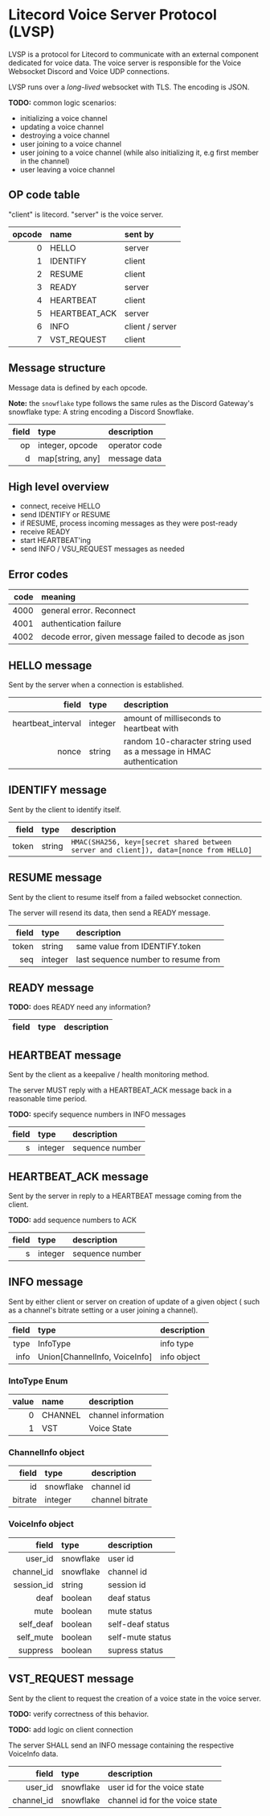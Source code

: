 # Litecord Voice Server Protocol (LVSP)

LVSP is a protocol for Litecord to communicate with an external component
dedicated for voice data. The voice server is responsible for the
Voice Websocket Discord and Voice UDP connections.

LVSP runs over a *long-lived* websocket with TLS. The encoding is JSON.

**TODO:** common logic scenarios:
 - initializing a voice channel
 - updating a voice channel
 - destroying a voice channel
 - user joining to a voice channel
 - user joining to a voice channel (while also initializing it, e.g
    first member in the channel)
 - user leaving a voice channel

## OP code table

"client" is litecord. "server" is the voice server.

| opcode | name | sent by |
| --: | :-- | :-- |
| 0 | HELLO | server |
| 1 | IDENTIFY | client |
| 2 | RESUME | client |
| 3 | READY | server |
| 4 | HEARTBEAT | client |
| 5 | HEARTBEAT\_ACK | server |
| 6 | INFO | client / server |
| 7 | VST\_REQUEST | client |

## Message structure

Message data is defined by each opcode.

**Note:** the `snowflake` type follows the same rules as the Discord Gateway's
snowflake type: A string encoding a Discord Snowflake.

| field | type | description |
| --: | :-- | :-- |
| op | integer, opcode | operator code | 
| d | map[string, any] | message data |

## High level overview

 - connect, receive HELLO
 - send IDENTIFY or RESUME
 - if RESUME, process incoming messages as they were post-ready
 - receive READY
 - start HEARTBEAT'ing
 - send INFO / VSU\_REQUEST messages as needed

## Error codes

| code | meaning | 
| --: | :-- |
| 4000 | general error. Reconnect |
| 4001 | authentication failure |
| 4002 | decode error, given message failed to decode as json |

## HELLO message

Sent by the server when a connection is established.

| field | type | description |
| --: | :-- | :-- |
| heartbeat\_interval | integer | amount of milliseconds to heartbeat with |
| nonce | string | random 10-character string used as a message in HMAC authentication |

## IDENTIFY message

Sent by the client to identify itself.

| field | type | description |
| --: | :-- | :-- |
| token | string | `HMAC(SHA256, key=[secret shared between server and client]), data=[nonce from HELLO]` |

## RESUME message

Sent by the client to resume itself from a failed websocket connection.

The server will resend its data, then send a READY message.

| field | type | description |
| --: | :-- | :-- |
| token | string | same value from IDENTIFY.token |
| seq | integer | last sequence number to resume from |

## READY message

**TODO:** does READY need any information?

| field | type | description |
| --: | :-- | :-- |

## HEARTBEAT message

Sent by the client as a keepalive / health monitoring method.

The server MUST reply with a HEARTBEAT\_ACK message back in a reasonable
time period.

**TODO:** specify sequence numbers in INFO messages

| field | type | description |
| --: | :-- | :-- |
| s | integer | sequence number |

## HEARTBEAT\_ACK message

Sent by the server in reply to a HEARTBEAT message coming from the client.

**TODO:** add sequence numbers to ACK

| field | type | description |
| --: | :-- | :-- |
| s | integer | sequence number |

## INFO message

Sent by either client or server on creation of update of a given object (
such as a channel's bitrate setting or a user joining a channel).

| field | type | description |
| --: | :-- | :-- |
| type | InfoType | info type |
| info | Union[ChannelInfo, VoiceInfo] | info object |

### IntoType Enum

| value | name | description |
| --: | :-- | :-- |
| 0 | CHANNEL | channel information |
| 1 | VST | Voice State |

### ChannelInfo object

| field | type | description |
| --: | :-- | :-- |
| id | snowflake | channel id |
| bitrate | integer | channel bitrate |

### VoiceInfo object

| field | type | description |
| --: | :-- | :-- |
| user\_id | snowflake | user id |
| channel\_id | snowflake | channel id |
| session\_id | string | session id |
| deaf | boolean | deaf status |
| mute | boolean | mute status |
| self\_deaf | boolean | self-deaf status |
| self\_mute | boolean | self-mute status |
| suppress | boolean | supress status |

## VST\_REQUEST message

Sent by the client to request the creation of a voice state in the voice server.

**TODO:** verify correctness of this behavior.

**TODO:** add logic on client connection

The server SHALL send an INFO message containing the respective VoiceInfo data.

| field | type | description |
| --: | :-- | :-- |
| user\_id | snowflake | user id for the voice state |
| channel\_id | snowflake | channel id for the voice state |
